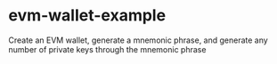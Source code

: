 # evm-wallet-example
Create an EVM wallet, generate a mnemonic phrase, and generate any number of private keys through the mnemonic phrase
